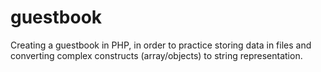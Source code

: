 # guestbook
Creating a guestbook in PHP, in order to practice storing data in files and converting complex constructs (array/objects) to string representation.

